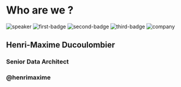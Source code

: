 <!-- .slide: class="speaker-slide" -->

# Who are we ?

![speaker](./assets/images/speaker/hmd.png)
![first-badge](./assets/images/badges/mongodb-certified-developer.png)
![second-badge](./assets/images/badges/mongodb-certified-si-architect.png)
![third-badge](./assets/images/badges/gcp-data-engineer.png)
![company](./assets/images/logo-sfeir-blanc.png)

## Henri-Maxime Ducoulombier

### Senior Data Architect

<!-- .element: class="icon-rule icon-first" -->

### @henrimaxime

<!-- .element: class="icon-twitter icon-second" -->
